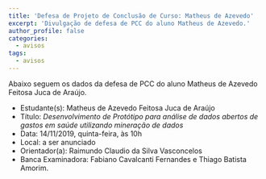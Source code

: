 ```yaml
---
title: 'Defesa de Projeto de Conclusão de Curso: Matheus de Azevedo'
excerpt: 'Divulgação de defesa de PCC do aluno Matheus de Azevedo.'
author_profile: false
categories:
  - avisos
tags:
  - avisos
---
```


Abaixo seguem os dados da defesa de PCC do aluno Matheus de Azevedo Feitosa Juca de Araújo.

- Estudante(s): Matheus de Azevedo Feitosa Juca de Araújo
- Título:  *Desenvolvimento de Protótipo para análise de dados abertos de gastos em saúde utilizando mineração de dados*
- Data: 14/11/2019, quinta-feira, às 10h
- Local: a ser anunciado
- Orientador(a): Raimundo Claudio da Silva Vasconcelos 
- Banca Examinadora: Fabiano Cavalcanti Fernandes e Thiago Batista Amorim.

